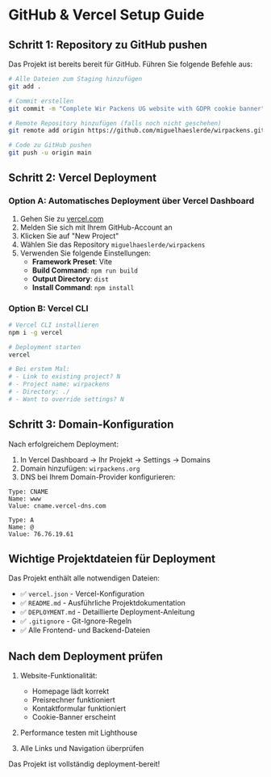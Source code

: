 # GitHub & Vercel Setup Guide

## Schritt 1: Repository zu GitHub pushen

Das Projekt ist bereits bereit für GitHub. Führen Sie folgende Befehle aus:

```bash
# Alle Dateien zum Staging hinzufügen
git add .

# Commit erstellen
git commit -m "Complete Wir Packens UG website with GDPR cookie banner"

# Remote Repository hinzufügen (falls noch nicht geschehen)
git remote add origin https://github.com/miguelhaeslerde/wirpackens.git

# Code zu GitHub pushen
git push -u origin main
```

## Schritt 2: Vercel Deployment

### Option A: Automatisches Deployment über Vercel Dashboard

1. Gehen Sie zu [vercel.com](https://vercel.com)
2. Melden Sie sich mit Ihrem GitHub-Account an
3. Klicken Sie auf "New Project"
4. Wählen Sie das Repository `miguelhaeslerde/wirpackens`
5. Verwenden Sie folgende Einstellungen:
   - **Framework Preset**: Vite
   - **Build Command**: `npm run build`
   - **Output Directory**: `dist`
   - **Install Command**: `npm install`

### Option B: Vercel CLI

```bash
# Vercel CLI installieren
npm i -g vercel

# Deployment starten
vercel

# Bei erstem Mal:
# - Link to existing project? N
# - Project name: wirpackens
# - Directory: ./
# - Want to override settings? N
```

## Schritt 3: Domain-Konfiguration

Nach erfolgreichem Deployment:

1. In Vercel Dashboard → Ihr Projekt → Settings → Domains
2. Domain hinzufügen: `wirpackens.org`
3. DNS bei Ihrem Domain-Provider konfigurieren:

```
Type: CNAME
Name: www
Value: cname.vercel-dns.com

Type: A  
Name: @
Value: 76.76.19.61
```

## Wichtige Projektdateien für Deployment

Das Projekt enthält alle notwendigen Dateien:

- ✅ `vercel.json` - Vercel-Konfiguration
- ✅ `README.md` - Ausführliche Projektdokumentation  
- ✅ `DEPLOYMENT.md` - Detaillierte Deployment-Anleitung
- ✅ `.gitignore` - Git-Ignore-Regeln
- ✅ Alle Frontend- und Backend-Dateien

## Nach dem Deployment prüfen

1. Website-Funktionalität:
   - Homepage lädt korrekt
   - Preisrechner funktioniert
   - Kontaktformular funktioniert
   - Cookie-Banner erscheint

2. Performance testen mit Lighthouse

3. Alle Links und Navigation überprüfen

Das Projekt ist vollständig deployment-bereit!